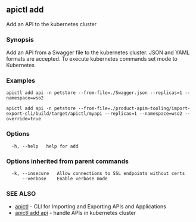 ## apictl add

Add an API to the kubernetes cluster

### Synopsis

Add an API from a Swagger file to the kubernetes cluster. JSON and YAML formats are accepted.
To execute kubernetes commands set mode to Kubernetes

### Examples

```
apictl add api -n petstore --from-file=./Swagger.json --replicas=1 --namespace=wso2

apictl add api -n petstore --from-file=./product-apim-tooling/import-export-cli/build/target/apictl/myapi --replicas=1 --namespace=wso2 --override=true
```

### Options

```
  -h, --help   help for add
```

### Options inherited from parent commands

```
  -k, --insecure   Allow connections to SSL endpoints without certs
      --verbose    Enable verbose mode
```

### SEE ALSO

* [apictl](apictl.md)	 - CLI for Importing and Exporting APIs and Applications
* [apictl add api](apictl_add_api.md)	 - handle APIs in kubernetes cluster 

